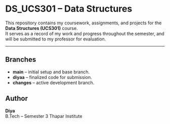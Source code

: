 # DS_UCS301 – Data Structures

This repository contains my coursework, assignments, and projects for the **Data Structures (UCS301)** course.  
It serves as a record of my work and progress throughout the semester, and will be submitted to my professor for evaluation.

---

## Branches
- **main** – initial setup and base branch.  
- **diyaa** – finalized code for submission.  
- **changes** – active development branch.

## Author
**Diya**  
B.Tech – Semester 3 
Thapar Institute
